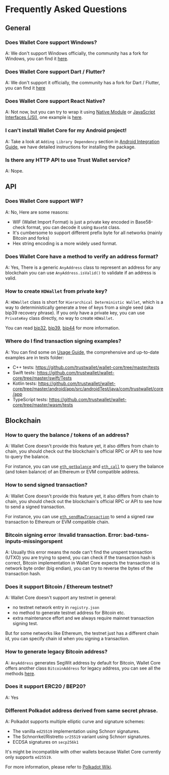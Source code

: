 # Frequently Asked Questions

## General

### Does Wallet Core support Windows?

A: We don't support Windows officially, the community has a fork for Windows, you can find it [here](https://github.com/kaetemi/wallet-core-windows).

### Does Wallet Core support Dart / Flutter?

A: We don't support it officially, the community has a fork for Dart / Flutter, you can find it [here](https://github.com/weishirongzhen/flutter_trust_wallet_core)

### Does Wallet Core support React Native?

A: Not now, but you can try to wrap it using [Native Module](https://reactnative.dev/docs/native-modules-intro) or [JavaScript Interfaces (JSI)](https://reactnative.dev/architecture/glossary#javascript-interfaces-jsi), one example is [here](https://github.com/Liamandrew/react-native-wallet-core).

### I can't install Wallet Core for my Android project!

A: Take a look at `Adding Library Dependency` section in [Android Integration Guide](android-guide.md), we have detailed instructions for installing the package.

### Is there any HTTP API to use Trust Wallet service?

A: Nope.

## API

### Does Wallet Core support WIF?

A: No, Here are some reasons:

- WIF (Wallet Import Format) is just a private key encoded in Base58-check format, you can decode it using `Base58` class.
- It's cumbersome to support different prefix byte for all networks (mainly Bitcoin and forks)
- Hex string encoding is a more widely used format.

### Does Wallet Core have a method to verify an address format?

A: Yes, There is a generic `AnyAddress` class to represent an address for any blockchain you can use `AnyAddress.isValid()` to validate if an address is valid.

### How to create `HDWallet` from private key?

A: `HDWallet` class is short for `Hierarchical Deterministic Wallet`, which is a way to deterministically generate a tree of keys from a single seed (aka bip39 recovery phrase). If you only have a private key, you can use `PrivateKey` class directly, no way to create `HDWallet`.

You can read [bip32](https://github.com/bitcoin/bips/blob/master/bip-0032.mediawiki), [bip39](https://github.com/bitcoin/bips/blob/master/bip-0039.mediawiki), [bip44](https://github.com/bitcoin/bips/blob/master/bip-0044.mediawiki) for more information.

### Where do I find transaction signing examples?

A: You can find some on [Usage Guide](https://developer.trustwallet.com/wallet-core/integration-guide/wallet-core-usage), the comprehensive and up-to-date examples are in tests folder:

- C++ tests: <https://github.com/trustwallet/wallet-core/tree/master/tests>
- Swift tests: <https://github.com/trustwallet/wallet-core/tree/master/swift/Tests>
- Kotlin tests: <https://github.com/trustwallet/wallet-core/tree/master/android/app/src/androidTest/java/com/trustwallet/core/app>
- TypeScript tests: <https://github.com/trustwallet/wallet-core/tree/master/wasm/tests>

## Blockchain

### How to query the balance / tokens of an address?

A: Wallet Core doesn't provide this feature yet, it also differs from chain to chain, you should check out the blockchain's official RPC or API to see how to query the balance.

For instance, you can use [`eth_getbalance`](https://ethereum.org/en/developers/docs/apis/json-rpc/#eth_getbalance) and [`eth_call`](https://ethereum.org/en/developers/docs/apis/json-rpc/#eth_call) to query the balance (and token balance) of an Ethereum or EVM compatible address.

### How to send signed transaction?

A: Wallet Core doesn't provide this feature yet, it also differs from chain to chain, you should check out the blockchain's official RPC or API to see how to send a signed transaction.

For instance, you can use [`eth_sendRawTransaction`](https://ethereum.org/en/developers/docs/apis/json-rpc/#eth_sendrawtransaction) to send a signed raw transaction to Ethereum or EVM compatible chain.

### Bitcoin signing error :Invalid transaction. Error: bad-txns-inputs-missingorspent

A: Usually this error means the node can't find the unspent transaction (UTXO) you are trying to spend, you can check if the transaction hash is correct, Bitcoin implementation in Wallet Core expects the transaction id is network byte order (big endian), you can try to reverse the bytes of the transaction hash.

### Does it support Bitcoin / Ethereum testnet?

A: Wallet Core doesn't support any testnet in general:

- no testnet network entry in `registry.json`
- no method to generate testnet address for Bitcoin etc.
- extra maintenance effort and we always require mainnet transaction signing test.

But for some networks like Ethereum, the testnet just has a different chain id, you can specify chain id when you signing a transaction.

### How to generate legacy Bitcoin address?

A: `AnyAddress` generates SegWit address by default for Bitcoin, Wallet Core offers another class `BitcoinAddress` for legacy address, you can see all the methods [here](https://github.com/trustwallet/wallet-core/blob/master/include/TrustWalletCore/TWBitcoinAddress.h).

### Does it support ERC20 / BEP20?

A: Yes

### Different Polkadot address derived from same secret phrase.

A: Polkadot supports multiple elliptic curve and signature schemes:

- The vanilla `ed25519` implementation using Schnorr signatures.
- The Schnorrkel/Ristretto `sr25519` variant using Schnorr signatures.
- ECDSA signatures on `secp256k1`

It's might be incompatible with other wallets because Wallet Core currently only supports `ed25519`.

For more information, please refer to [Polkadot Wiki](https://wiki.polkadot.network/docs/learn-keys#account-keys).
